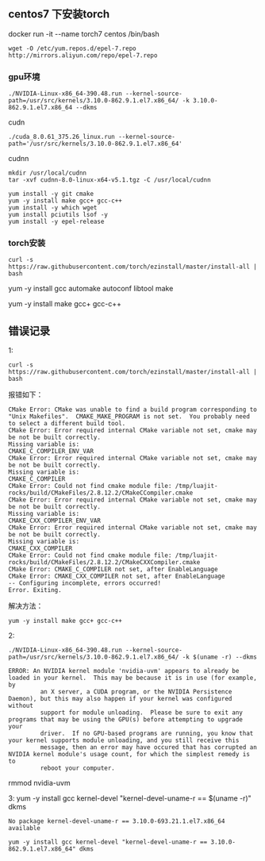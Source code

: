



## centos7 下安装torch



docker run -it --name torch7 centos /bin/bash



```shell
wget -O /etc/yum.repos.d/epel-7.repo http://mirrors.aliyun.com/repo/epel-7.repo
```



### gpu环境



```shell
./NVIDIA-Linux-x86_64-390.48.run --kernel-source-path=/usr/src/kernels/3.10.0-862.9.1.el7.x86_64/ -k 3.10.0-862.9.1.el7.x86_64 --dkms
```





cudn

```
./cuda_8.0.61_375.26_linux.run --kernel-source-path='/usr/src/kernels/3.10.0-862.9.1.el7.x86_64'
```



cudnn

```
mkdir /usr/local/cudnn
tar -xvf cudnn-8.0-linux-x64-v5.1.tgz -C /usr/local/cudnn
```





```shell
yum install -y git cmake
yum -y install make gcc+ gcc-c++
yum install -y which wget
yum install pciutils lsof -y
yum install -y epel-release
```



### torch安装

```shell
curl -s https://raw.githubusercontent.com/torch/ezinstall/master/install-all | bash
```



yum -y install gcc automake autoconf libtool make

yum -y install make gcc+ gcc-c++





## 错误记录

1: 

```shell
curl -s https://raw.githubusercontent.com/torch/ezinstall/master/install-all | bash
```

报错如下：

```shell
CMake Error: CMake was unable to find a build program corresponding to "Unix Makefiles".  CMAKE_MAKE_PROGRAM is not set.  You probably need to select a different build tool.
CMake Error: Error required internal CMake variable not set, cmake may be not be built correctly.
Missing variable is:
CMAKE_C_COMPILER_ENV_VAR
CMake Error: Error required internal CMake variable not set, cmake may be not be built correctly.
Missing variable is:
CMAKE_C_COMPILER
CMake Error: Could not find cmake module file: /tmp/luajit-rocks/build/CMakeFiles/2.8.12.2/CMakeCCompiler.cmake
CMake Error: Error required internal CMake variable not set, cmake may be not be built correctly.
Missing variable is:
CMAKE_CXX_COMPILER_ENV_VAR
CMake Error: Error required internal CMake variable not set, cmake may be not be built correctly.
Missing variable is:
CMAKE_CXX_COMPILER
CMake Error: Could not find cmake module file: /tmp/luajit-rocks/build/CMakeFiles/2.8.12.2/CMakeCXXCompiler.cmake
CMake Error: CMAKE_C_COMPILER not set, after EnableLanguage
CMake Error: CMAKE_CXX_COMPILER not set, after EnableLanguage
-- Configuring incomplete, errors occurred!
Error. Exiting.

```



解决方法：

```shell
yum -y install make gcc+ gcc-c++
```



2:

```shell
./NVIDIA-Linux-x86_64-390.48.run --kernel-source-path=/usr/src/kernels/3.10.0-862.9.1.el7.x86_64/ -k $(uname -r) --dkms
```



```shell
ERROR: An NVIDIA kernel module 'nvidia-uvm' appears to already be loaded in your kernel.  This may be because it is in use (for example, by  
         an X server, a CUDA program, or the NVIDIA Persistence Daemon), but this may also happen if your kernel was configured without        
         support for module unloading.  Please be sure to exit any programs that may be using the GPU(s) before attempting to upgrade your     
         driver.  If no GPU-based programs are running, you know that your kernel supports module unloading, and you still receive this        
         message, then an error may have occured that has corrupted an NVIDIA kernel module's usage count, for which the simplest remedy is to 
         reboot your computer.   
```



rmmod nvidia-uvm





3: yum -y install gcc kernel-devel "kernel-devel-uname-r == $(uname -r)" dkms

```
No package kernel-devel-uname-r == 3.10.0-693.21.1.el7.x86_64 available
```



```shell
yum -y install gcc kernel-devel "kernel-devel-uname-r == 3.10.0-862.9.1.el7.x86_64" dkms
```

